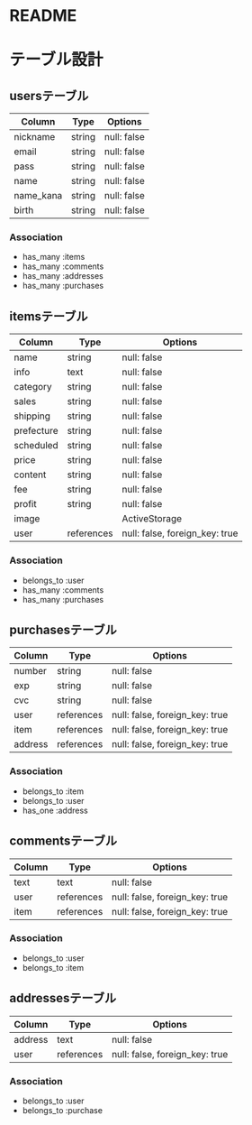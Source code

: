 # README
# テーブル設計

## usersテーブル

| Column     |  Type   |  Options     |
| --------   |  ------ |  ----------- |
| nickname   |  string |  null: false |
| email      |  string |  null: false |
| pass       |  string |  null: false |
| name       |  string |  null: false |
| name_kana  |  string |  null: false |
| birth      |  string |  null: false |

### Association

- has_many :items
- has_many :comments 
- has_many :addresses
- has_many :purchases

##  itemsテーブル

| Column    |  Type       |  Options       |
| --------- |  ---------- |  ------------  |
| name      |  string     |  null: false   |
| info      |  text       |  null: false   |
| category  |  string     |  null: false   |
| sales     |  string     |  null: false   |
| shipping  |  string     |  null: false   |
| prefecture|  string     |  null: false   |
| scheduled |  string     |  null: false   |
| price     |  string     |  null: false   |
| content   |  string     |  null: false   |
| fee       |  string     |  null: false   |
| profit    |  string     |  null: false   |
| image     |             |  ActiveStorage |
| user      |  references | null: false, foreign_key: true|

### Association

- belongs_to  :user
- has_many    :comments
- has_many    :purchases

## purchasesテーブル

| Column      |  Type       |  Options    |
| ---------   |  ---------- |  ---------- |
| number      |  string     |  null: false|
| exp         |  string     |  null: false|
| cvc         |  string     |  null: false|
| user        |  references |  null: false, foreign_key: true|
| item        |  references |  null: false, foreign_key: true|
| address     |  references | null: false, foreign_key: true |


### Association

- belongs_to :item
- belongs_to :user
- has_one    :address


## commentsテーブル

| Column    |  Type       |  Options    |
| --------- |  ---------- |  ---------- |
| text      |  text       | null: false |
| user      |  references | null: false, foreign_key: true |
| item      |  references | null: false, foreign_key: true |


### Association

- belongs_to  :user
- belongs_to  :item


## addressesテーブル

| Column    |  Type       |  Options    |
| --------- |  ---------- |  ---------- |
| address   |  text       | null: false |
| user      |  references | null: false, foreign_key: true |

### Association
- belongs_to :user
- belongs_to :purchase

